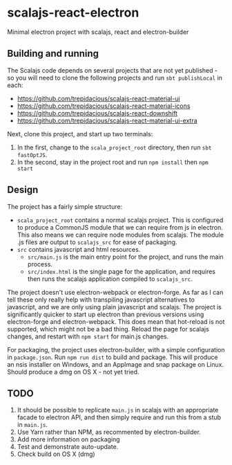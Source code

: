 # scalajs-react-electron
Minimal electron project with scalajs, react and electron-builder

## Building and running

The Scalajs code depends on several projects that are not yet published - so you will need to clone the following projects and run `sbt publishLocal` in each:

 * https://github.com/trepidacious/scalajs-react-material-ui
 * https://github.com/trepidacious/scalajs-react-material-icons
 * https://github.com/trepidacious/scalajs-react-downshift
 * https://github.com/trepidacious/scalajs-react-material-ui-extra

Next, clone this project, and start up two terminals:

1. In the first, change to the `scala_project_root` directory, then run `sbt fastOptJS`.
2. In the second, stay in the project root and run `npm install` then `npm start`

## Design

The project has a fairly simple structure:

 * `scala_project_root` contains a normal scalajs project. This is configured to produce a CommonJS module that we can require from js in electron. This also means we can require node modules from scalajs. The module .js files are output to `scalajs_src` for ease of packaging.
 * `src` contains javascript and html resources.
   * `src/main.js` is the main entry point for the project, and runs the main process.
   * `src/index.html` is the single page for the application, and requires then runs the scalajs application compiled to `scalajs_src`.

The project doesn't use electron-webpack or electron-forge. As far as I can tell these only really help with transpiling javascript alternatives to javascript, and we are only using plain javascript and scalajs. The project is significantly quicker to start up electron than previous versions using electron-forge and electron-webpack. This does mean that hot-reload is not supported, which might not be a bad thing. Reload the page for scalajs changes, and restart with `npm start` for main.js changes.

For packaging, the project uses electron-builder, with a simple configuration in `package.json`. Run `npm run dist` to build and package. This will produce an nsis installer on Windows, and an AppImage and snap package on Linux. Should produce a dmg on OS X - not yet tried.

## TODO

1. It should be possible to replicate `main.js` in scalajs with an appropriate facade to electron API, and then simply require and run this from a stub in `main.js`.
2. Use Yarn rather than NPM, as recommented by electron-builder.
3. Add more information on packaging
4. Test and demonstrate auto-update.
5. Check build on OS X (dmg)

